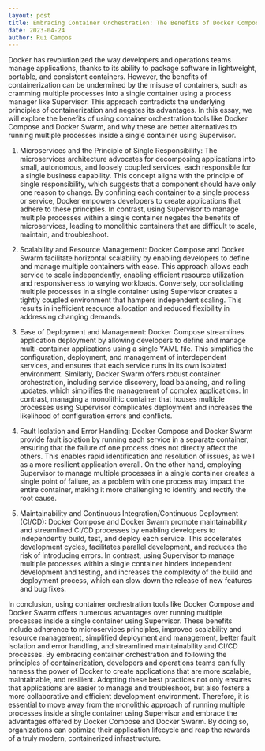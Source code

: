 ```yaml
---
layout: post
title: Embracing Container Orchestration: The Benefits of Docker Compose and Docker Swarm over Supervisor-Managed Monolithic Containers
date: 2023-04-24
author: Rui Campos
---
```


Docker has revolutionized the way developers and operations teams manage applications, thanks to its ability to package software in lightweight, portable, and consistent containers. However, the benefits of containerization can be undermined by the misuse of containers, such as cramming multiple processes into a single container using a process manager like Supervisor. This approach contradicts the underlying principles of containerization and negates its advantages. In this essay, we will explore the benefits of using container orchestration tools like Docker Compose and Docker Swarm, and why these are better alternatives to running multiple processes inside a single container using Supervisor.

1. Microservices and the Principle of Single Responsibility:
The microservices architecture advocates for decomposing applications into small, autonomous, and loosely coupled services, each responsible for a single business capability. This concept aligns with the principle of single responsibility, which suggests that a component should have only one reason to change. By confining each container to a single process or service, Docker empowers developers to create applications that adhere to these principles. In contrast, using Supervisor to manage multiple processes within a single container negates the benefits of microservices, leading to monolithic containers that are difficult to scale, maintain, and troubleshoot.

2. Scalability and Resource Management:
Docker Compose and Docker Swarm facilitate horizontal scalability by enabling developers to define and manage multiple containers with ease. This approach allows each service to scale independently, enabling efficient resource utilization and responsiveness to varying workloads. Conversely, consolidating multiple processes in a single container using Supervisor creates a tightly coupled environment that hampers independent scaling. This results in inefficient resource allocation and reduced flexibility in addressing changing demands.

3. Ease of Deployment and Management:
Docker Compose streamlines application deployment by allowing developers to define and manage multi-container applications using a single YAML file. This simplifies the configuration, deployment, and management of interdependent services, and ensures that each service runs in its own isolated environment. Similarly, Docker Swarm offers robust container orchestration, including service discovery, load balancing, and rolling updates, which simplifies the management of complex applications. In contrast, managing a monolithic container that houses multiple processes using Supervisor complicates deployment and increases the likelihood of configuration errors and conflicts.

4. Fault Isolation and Error Handling:
Docker Compose and Docker Swarm provide fault isolation by running each service in a separate container, ensuring that the failure of one process does not directly affect the others. This enables rapid identification and resolution of issues, as well as a more resilient application overall. On the other hand, employing Supervisor to manage multiple processes in a single container creates a single point of failure, as a problem with one process may impact the entire container, making it more challenging to identify and rectify the root cause.

5. Maintainability and Continuous Integration/Continuous Deployment (CI/CD):
Docker Compose and Docker Swarm promote maintainability and streamlined CI/CD processes by enabling developers to independently build, test, and deploy each service. This accelerates development cycles, facilitates parallel development, and reduces the risk of introducing errors. In contrast, using Supervisor to manage multiple processes within a single container hinders independent development and testing, and increases the complexity of the build and deployment process, which can slow down the release of new features and bug fixes.

In conclusion, using container orchestration tools like Docker Compose and Docker Swarm offers numerous advantages over running multiple processes inside a single container using Supervisor. These benefits include adherence to microservices principles, improved scalability and resource management, simplified deployment and management, better fault isolation and error handling, and streamlined maintainability and CI/CD processes. By embracing container orchestration and following the principles of containerization, developers and operations teams can fully harness the power of Docker to create applications that are more scalable, maintainable, and resilient. Adopting these best practices not only ensures that applications are easier to manage and troubleshoot, but also fosters a more collaborative and efficient development environment. Therefore, it is essential to move away from the monolithic approach of running multiple processes inside a single container using Supervisor and embrace the advantages offered by Docker Compose and Docker Swarm. By doing so, organizations can optimize their application lifecycle and reap the rewards of a truly modern, containerized infrastructure.




